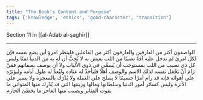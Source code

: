 ```yaml
---
title: "The Book's Content and Purpose"
tags: ['knowledge', 'ethics', 'good-character', "transition"]
---
```


 Section 11 in [[al-Adab al-ṣaghīr]]

---
الواصفون أكثر من العارفين والعارفون أكثر من الفاعلين فلينظر امرؤ أين يضع نفسه فإن لكل امرئ لم تدخل عليه آفةٌ نصيبًا من اللب يعيش به لا يُحِبُّ أن له به من الدنيا ثمنًا  وليس كل ذي نصيب من اللب بمستوجب أن يُسمَّى في ذوي الألباب ولا أن يوصف بصفاتهم فمَنْ رَامَ أنْ يَجْعَل نفسه لذلك الاسم والوصف أهلًا فليأخذْ له عتاده وليُعدَّ له طول أيامه وليؤثرْه على أهوائه فإنه قد رام أمرًا جسيمًا لا يصلح على الغفلة ولا يُدْرَك بالمعجزة ولا يصير على الأثرة  وليس كسائر أمور الدنيا وسلطانها ومالها وزينتها التي قد يُدْرِك منها المتواني ما يفوت المثابر ويصيب منها العاجز ما يخطئ الحازم
